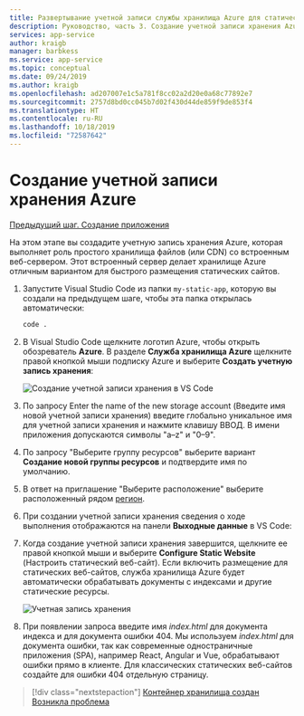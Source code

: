```yaml
---
title: Развертывание учетной записи службы хранилища Azure для статического веб-сайта Node.js из Visual Studio Code
description: Руководство, часть 3. Создание учетной записи хранения Azure
services: app-service
author: kraigb
manager: barbkess
ms.service: app-service
ms.topic: conceptual
ms.date: 09/24/2019
ms.author: kraigb
ms.openlocfilehash: ad207007e1c5a781f8cc02a2d20e0a68c77892e7
ms.sourcegitcommit: 2757d8bd0cc045b7d02f430d44de859f9de853f4
ms.translationtype: HT
ms.contentlocale: ru-RU
ms.lasthandoff: 10/18/2019
ms.locfileid: "72587642"
---
```

# <a name="create-an-azure-storage-account"></a>Создание учетной записи хранения Azure

[Предыдущий шаг. Создание приложения](tutorial-vscode-static-website-node-02.md)

На этом этапе вы создадите учетную запись хранения Azure, которая выполняет роль простого хранилища файлов (или CDN) со встроенным веб-сервером. Этот встроенный сервер делает хранилище Azure отличным вариантом для быстрого размещения статических сайтов.

1. Запустите Visual Studio Code из папки `my-static-app`, которую вы создали на предыдущем шаге, чтобы эта папка открылась автоматически:

    ```bash
    code .
    ```

1. В Visual Studio Code щелкните логотип Azure, чтобы открыть обозреватель **Azure**. В разделе **Служба хранилища Azure** щелкните правой кнопкой мыши подписку Azure и выберите **Создать учетную запись хранения**:

    ![Создание учетной записи хранения в VS Code](media/static-website/create-storage-account.png)

1. По запросу Enter the name of the new storage account (Введите имя новой учетной записи хранения) введите глобально уникальное имя для учетной записи хранения и нажмите клавишу ВВОД. В имени приложения допускаются символы "a–z" и "0–9".

1. По запросу "Выберите группу ресурсов" выберите вариант **Создание новой группы ресурсов** и подтвердите имя по умолчанию.

1. В ответ на приглашение "Выберите расположение" выберите расположенный рядом [регион](https://azure.microsoft.com/regions/).

1. При создании учетной записи хранения сведения о ходе выполнения отображаются на панели **Выходные данные** в VS Code:

1. Когда создание учетной записи хранения завершится, щелкните ее правой кнопкой мыши и выберите **Configure Static Website** (Настроить статический веб-сайт). Если включить размещение для статических веб-сайтов, служба хранилища Azure будет автоматически обрабатывать документы с индексами и другие статические ресурсы.

    ![Учетная запись хранения](media/static-website/configure-static-website.png)

1. При появлении запроса введите имя *index.html* для документа индекса и для документа ошибки 404. Мы используем *index.html* для документа ошибки, так как современные одностраничные приложения (SPA), например React, Angular и Vue, обрабатывают ошибки прямо в клиенте. Для классических статических веб-сайтов создайте для ошибки 404 отдельную страницу.

> [!div class="nextstepaction"]
> [Контейнер хранилища создан](tutorial-vscode-static-website-node-04.md) [Возникла проблема](https://www.research.net/r/PWZWZ52?tutorial=node-deployment-staticwebsite&step=create-storage)
